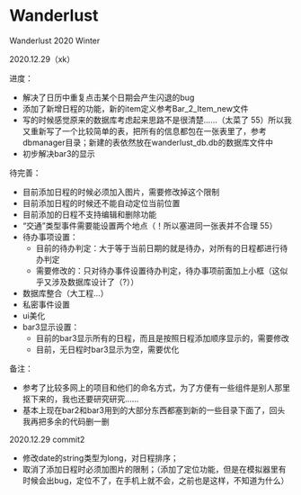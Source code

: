 # Wanderlust
Wanderlust 2020 Winter

2020.12.29（xk）

进度：

- 解决了日历中重复点击某个日期会产生闪退的bug
- 添加了新增日程的功能，新的item定义参考Bar_2_Item_new文件
- 写的时候感觉原来的数据库考虑起来思路不是很清楚……（太菜了 55）所以我又重新写了一个比较简单的表，把所有的信息都包在一张表里了，参考dbmanager目录；新建的表依然放在wanderlust_db.db的数据库文件中
- 初步解决bar3的显示



待完善：

- 目前添加日程的时候必须加入图片，需要修改掉这个限制
- 目前添加日程的时候还不能自动定位当前位置
- 目前添加的日程不支持编辑和删除功能
- “交通”类型事件需要能设置两个地点（！所以塞进同一张表并不合理 55）
- 待办事项设置：
  - 目前的待办判定：大于等于当前日期的就是待办，对所有的日程都进行待办判定
  - 需要修改的：只对待办事件设置待办判定，待办事项前面加上小框（这似乎又涉及数据库设计了（?））
- 数据库整合（大工程…）
- 私密事件设置
- ui美化
- bar3显示设置：
  - 目前的bar3显示所有的日程，而且是按照日程添加顺序显示的，需要修改
  - 目前，无日程时bar3显示为空，需要优化

备注：

- 参考了比较多网上的项目和他们的命名方式，为了方便有一些组件是别人那里抠下来的，我也还要研究研究……
- 基本上现在bar2和bar3用到的大部分东西都塞到新的一些目录下面了，回头我再把多余的代码删一删

2020.12.29 commit2

- 修改date的string类型为long，对日程排序；
- 取消了添加日程时必须加图片的限制；（添加了定位功能，但是在模拟器里有时候会出bug，定位不了，在手机上就不会，之前也是这样，不知道为什么）
